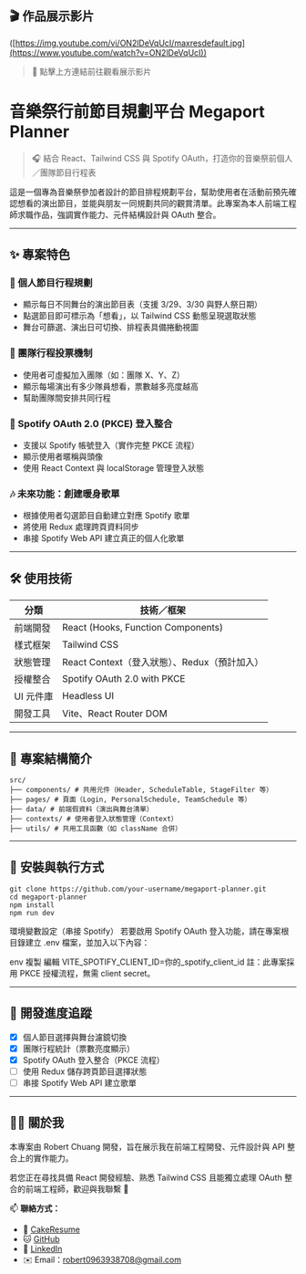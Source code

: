 ## 🎬 作品展示影片

([https://img.youtube.com/vi/ON2lDeVqUcI/maxresdefault.jpg](https://www.youtube.com/watch?v=ON2lDeVqUcI))

> 🔺 點擊上方連結前往觀看展示影片


# 音樂祭行前節目規劃平台 Megaport Planner

> 🎧 結合 React、Tailwind CSS 與 Spotify OAuth，打造你的音樂祭前個人／團隊節目行程表

這是一個專為音樂祭參加者設計的節目排程規劃平台，幫助使用者在活動前預先確認想看的演出節目，並能與朋友一同規劃共同的觀賞清單。此專案為本人前端工程師求職作品，強調實作能力、元件結構設計與 OAuth 整合。

---

## ✨ 專案特色

### 🎫 個人節目行程規劃
- 顯示每日不同舞台的演出節目表（支援 3/29、3/30 與野人祭日期）
- 點選節目即可標示為「想看」，以 Tailwind CSS 動態呈現選取狀態
- 舞台可篩選、演出日可切換、排程表具備捲動視圖

### 👥 團隊行程投票機制
- 使用者可虛擬加入團隊（如：團隊 X、Y、Z）
- 顯示每場演出有多少隊員想看，票數越多亮度越高
- 幫助團隊間安排共同行程

### 🔐 Spotify OAuth 2.0 (PKCE) 登入整合
- 支援以 Spotify 帳號登入（實作完整 PKCE 流程）
- 顯示使用者暱稱與頭像
- 使用 React Context 與 localStorage 管理登入狀態

### 🎶 未來功能：創建暖身歌單
- 根據使用者勾選節目自動建立對應 Spotify 歌單
- 將使用 Redux 處理跨頁資料同步
- 串接 Spotify Web API 建立真正的個人化歌單

---

## 🛠️ 使用技術

| 分類       | 技術／框架                          |
|------------|-------------------------------------|
| 前端開發   | React (Hooks, Function Components) |
| 樣式框架   | Tailwind CSS                        |
| 狀態管理   | React Context（登入狀態）、Redux（預計加入） |
| 授權整合   | Spotify OAuth 2.0 with PKCE         |
| UI 元件庫 | Headless UI                         |
| 開發工具   | Vite、React Router DOM              |

---

## 📂 專案結構簡介

```
src/
├── components/ # 共用元件（Header, ScheduleTable, StageFilter 等）
├── pages/ # 頁面（Login, PersonalSchedule, TeamSchedule 等）
├── data/ # 前端假資料（演出與舞台清單）
├── contexts/ # 使用者登入狀態管理（Context）
├── utils/ # 共用工具函數（如 className 合併）
```

---

## 🚀 安裝與執行方式

```
git clone https://github.com/your-username/megaport-planner.git
cd megaport-planner
npm install
npm run dev
```

環境變數設定（串接 Spotify）
若要啟用 Spotify OAuth 登入功能，請在專案根目錄建立 .env 檔案，並加入以下內容：

env
複製
編輯
VITE_SPOTIFY_CLIENT_ID=你的_spotify_client_id
註：此專案採用 PKCE 授權流程，無需 client secret。

---

## 📅 開發進度追蹤

- [x] 個人節目選擇與舞台濾鏡切換
- [x] 團隊行程統計（票數亮度顯示）
- [x] Spotify OAuth 登入整合（PKCE 流程）
- [ ] 使用 Redux 儲存跨頁節目選擇狀態
- [ ] 串接 Spotify Web API 建立歌單

---

## 🙋‍♂️ 關於我

本專案由 Robert Chuang 開發，旨在展示我在前端工程開發、元件設計與 API 整合上的實作能力。

若您正在尋找具備 React 開發經驗、熟悉 Tailwind CSS 且能獨立處理 OAuth 整合的前端工程師，歡迎與我聯繫 🙌

📫 **聯絡方式：**

- 🔗 [CakeResume](https://www.cake.me/me/j-cc)
- 🐱 [GitHub](https://github.com/RobertCcj)
- 💼 [LinkedIn](https://www.linkedin.com/in/robert-chuang-68b302211/)
- ✉️ Email：robert0963938708@gmail.com

